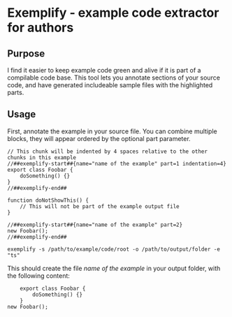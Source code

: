 # Exemplify - example code extractor for authors

## Purpose

I find it easier to keep example code green and alive if it is part of a compilable code base.
This tool lets you annotate sections of your source code, and have generated includeable sample files with the highlighted parts.

## Usage

First, annotate the example in your source file.
You can combine multiple blocks, they will appear ordered by the optional part parameter.


```
// This chunk will be indented by 4 spaces relative to the other chunks in this example
//##exemplify-start##{name="name of the example" part=1 indentation=4}
export class Foobar {
    doSomething() {}
}
//##exemplify-end##

function doNotShowThis() {
    // This will not be part of the example output file
}

//##exemplify-start##{name="name of the example" part=2}
new Foobar();
//##exemplify-end##
```

```
exemplify -s /path/to/example/code/root -o /path/to/output/folder -e "ts"
```

This should create the file *name of the example* in your output folder, with the following content:

```
    export class Foobar {
        doSomething() {}
    }
new Foobar();
```
